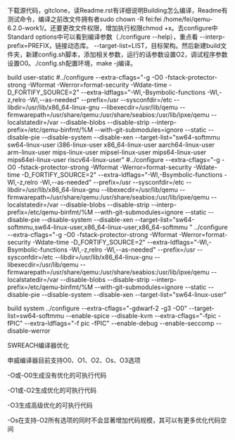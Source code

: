 下载源代码，gitclone，读Readme.rst有详细说明Building怎么编译，Readme有测试命令，编译之前改文件拥有者sudo chown -R fei:fei /home/fei/qemu-6.2.0-work1/。还要更改文件权限，增加执行权限chmod +x。去configure中Standard options中可以看到编译参数（./configure --help），重点看 --interp-prefix=PREFIX，链接动态库。 --target-list=LIST，目标架构。然后新建build文件夹，新建config.sh脚本，添加相关参数，运行的话参数设置O2，调试程序参数设置O0。./config.sh配置环境，make -j编译。

build user-static
#../configure --extra-cflags="-g -O0 -fstack-protector-strong -Wformat -Werror=format-security -Wdate-time -D_FORTIFY_SOURCE=2" --extra-ldflags="-Wl,-Bsymbolic-functions -Wl,-z,relro -Wl,--as-needed" --prefix=/usr --sysconfdir=/etc --libdir=/usr/lib/x86_64-linux-gnu --libexecdir=/usr/lib/qemu --firmwarepath=/usr/share/qemu:/usr/share/seabios:/usr/lib/ipxe/qemu --localstatedir=/var --disable-blobs --disable-strip --interp-prefix=/etc/qemu-binfmt/%M --with-git-submodules=ignore  --static --disable-pie --disable-system --disable-xen --target-list="sw64-softmmu sw64-linux-user i386-linux-user x86_64-linux-user aarch64-linux-user arm-linux-user mips-linux-user mipsel-linux-user mips64-linux-user mips64el-linux-user riscv64-linux-user"
#../configure --extra-cflags="-g -O0 -fstack-protector-strong -Wformat -Werror=format-security -Wdate-time -D_FORTIFY_SOURCE=2" --extra-ldflags="-Wl,-Bsymbolic-functions -Wl,-z,relro -Wl,--as-needed" --prefix=/usr --sysconfdir=/etc --libdir=/usr/lib/x86_64-linux-gnu --libexecdir=/usr/lib/qemu --firmwarepath=/usr/share/qemu:/usr/share/seabios:/usr/lib/ipxe/qemu --localstatedir=/var --disable-blobs --disable-strip --interp-prefix=/etc/qemu-binfmt/%M --with-git-submodules=ignore  --static --disable-pie --disable-system --disable-xen --target-list="sw64-softmmu,sw64-linux-user,x86_64-linux-user,x86_64-softmmu "
../configure --extra-cflags="-g -O0 -fstack-protector-strong -Wformat -Werror=format-security -Wdate-time -D_FORTIFY_SOURCE=2" --extra-ldflags="-Wl,-Bsymbolic-functions -Wl,-z,relro -Wl,--as-needed" --prefix=/usr --sysconfdir=/etc --libdir=/usr/lib/x86_64-linux-gnu --libexecdir=/usr/lib/qemu --firmwarepath=/usr/share/qemu:/usr/share/seabios:/usr/lib/ipxe/qemu --localstatedir=/var --disable-blobs --disable-strip --interp-prefix=/etc/qemu-binfmt/%M --with-git-submodules=ignore  --static --disable-pie --disable-system --disable-xen --target-list="sw64-linux-user"

build system
../configure --extra-cflags="-gdwarf-2 -g3 -O0" --target-list=sw64-softmmu  --enable-spice --disable-kvm --extra-cflags="-fpic -fPIC"  --extra-ldflags="-f    pic -fPIC" --enable-debug --enable-seccomp  --disable-werror

SWREACH编译器优化

申威编译器目前支持O0、O1、O2、Os、O3选项

-O或-O0生成没有优化的可执行代码

-O1或-O2生成优化的可执行代码

-O3生成高级优化的可执行代码

-Os在支持-O2所有选项的同时不会显著增加代码规模，其可以有更多优化代码空间
